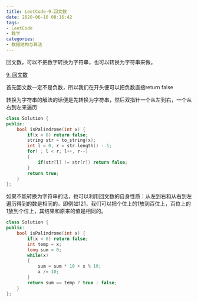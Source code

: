 ```yaml
---
title: LeetCode-9.回文数
date: 2020-06-10 08:16:42
tags:
- LeetCode
- 数学
categories:
- 数据结构与算法
---
```

回文数，可以不把数字转换为字符串，也可以转换为字符串来做。

[9. 回文数](https://leetcode-cn.com/problems/palindrome-number/)
<!--more-->
首先回文数一定不是负数，所以我们在开头便可以把负数直接return false

转换为字符串的解法的话便是先转换为字符串，然后双指针一个从左到右，一个从右到左来遍历
```c++
class Solution {
public:
    bool isPalindrome(int x) {
        if(x < 0) return false;
        string str = to_string(x);
        int l = 0, r = str.length() - 1;
        for( ; l < r; l++, r--)
        {
            if(str[l] != str[r]) return false;
        }
        return true;
    }
};
```
如果不能转换为字符串的话，也可以利用回文数的自身性质：从左到右和从右到左遍历得到的数是相同的。即例如121，我们可以把个位上的1放到百位上，百位上的1放到个位上，其结果和原来的值是相同的。
```c++
class Solution {
public:
    bool isPalindrome(int x) {
        if(x < 0) return false;
        int temp = x;
        long sum = 0;
        while(x)
        {
            sum = sum * 10 + x % 10;
            x /= 10;
        }
        return sum == temp ? true : false;
    }
};
```


